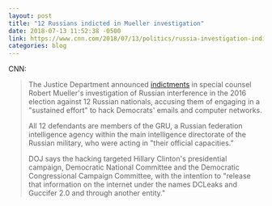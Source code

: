```yaml
---
layout: post
title: "12 Russians indicted in Mueller investigation"
date: 2018-07-13 11:52:38 -0500
link: https://www.cnn.com/2018/07/13/politics/russia-investigation-indictments/index.html
categories: blog
---
```

CNN:

>The Justice Department announced [indictments](http://cdn.cnn.com/cnn/2018/images/07/13/gru.indictment.pdf) in special counsel Robert Mueller's investigation of Russian interference in the 2016 election against 12 Russian nationals, accusing them of engaging in a "sustained effort" to hack Democrats' emails and computer networks.
>
>All 12 defendants are members of the GRU, a Russian federation intelligence agency within the main intelligence directorate of the Russian military, who were acting in "their official capacities."
>
>DOJ says the hacking targeted Hillary Clinton's presidential campaign, Democratic National Committee and the Democratic Congressional Campaign Committee, with the intention to "release that information on the internet under the names DCLeaks and Guccifer 2.0 and through another entity."

